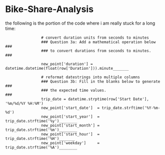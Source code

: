 # Bike-Share-Analysis
the following is the portion of the code where i am really stuck for a long time:
   
                    # convert duration units from seconds to minutes
                    ### Question 3a: Add a mathematical operation below   ###
                    ### to convert durations from seconds to minutes.     ###
                    
                    new_point['duration'] = datetime.datetime(float(row['Duration'])).minute_______
                    
                    # reformat datestrings into multiple columns
                    ### Question 3b: Fill in the blanks below to generate ###
                    ### the expected time values.                         ###
                    trip_date = datetime.strptime(row['Start Date'], '%m/%d/%Y %H:%M')
                    new_point['start_date']  = trip_date.strftime('%Y-%m-%d')
                    new_point['start_year']  = trip_date.strftime('%y')________
                    new_point['start_month'] = trip_date.strftime('%m')________
                    new_point['start_hour']  = trip_date.strftime('%H')_______
                    new_point['weekday']     = trip_date.strftime('%A')________
                    
